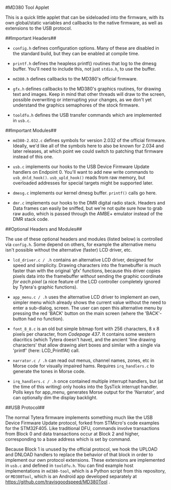#MD380 Tool Applet

This is a quick little applet that can be sideloaded into the
firmware, with its own global/static variables and callbacks to the
native firmware, as well as extensions to the USB protocol.

##Important Headers##

* `config.h` defines configuration options.  Many of these are
  disabled in the standard build, but they can be enabled at compile
  time.

* `printf.h` defines the heapless printf() routines that log to the
  dmesg buffer.  You'll need to include this, not just `stdio.h`,
  to use the buffer.

* `md380.h` defines callbacks to the MD380's official firmware.

* `gfx.h` defines callbacks to the MD380's graphics routines, for
  drawing text and images.  Keep in mind that other threads will draw
  to the screen, possible overwriting or interrupting your changes, as
  we don't yet understand the graphics semaphores of the stock
  firmware.

* `tooldfu.h` defines the USB transfer commands which are implemented
  in `usb.c`.

##Important Modules##

* `md380-2.032.c` defines symbols for version 2.032 of the official
  firmware.  Ideally, we'd like all of the symbols here to also be
  known for 2.034 and later releases, at which point we could switch
  to patching that firmware instead of this one.

* `usb.c` implements our hooks to the USB Device Firmware Update
  handlers on Endpoint 0.  You'll want to add new write commands to
  `usb_dnld_hook()`.  `usb_upld_hook()` reads from raw memory, but
  overloaded addresses for special targets might be supported later.

* `dmesg.c` implements our kernel dmesg buffer.  `printf()` calls go here.

* `dmr.c` implements our hooks to the DMR digital radio stack.
  Headers and Data frames can easily be sniffed, but we're not quite
  sure how to grab raw audio, which is passed through the AMBE+
  emulator instead of the DMR stack code.

##Optional Headers and Modules##

The use of these optional headers and modules (listed below) is 
controlled via `config.h`. Some depend on others, for example the
alternative menu isn't possible without the alternative (faster)
LCD driver, etc.

* `lcd_driver.c / .h` contains an alternative LCD driver, designed for
  speed and simplicity. Drawing characters into the framebuffer is much
  faster than with the original 'gfx' functions, because this driver
  copies pixels data into the framebuffer *without* sending
  the graphic coordinate *for each pixel* (a nice feature of the LCD
  controller completely ignored by Tytera's graphic functions). 

* `app_menu.c / .h` uses the alternative LCD driver to implement an own,
  simpler menu which already shows the current value without the need
  to enter a sub-dialog, screen.
  The user can open this alternative menu by pressing the red 'BACK'
  button on the main screen (where the 'BACK'-button had no function).

* `font_8_8.c` is an old but simple bitmap font with 256 characters,
  8 x 8 pixels per character, from *Codepage 437*. It contains some 
  western diacritics (which Tytera doesn't have), and the ancient 
  'line drawing characters' that allow drawing alert boxes and similar
  with a single via 'printf' (here: LCD_PrintfAt) call.
  
* `narrator.c / .h` can read out menus, channel names, zones, etc in Morse
  code for visually impaired hams. Requires `irq_handlers.c` to generate
  the tones in Morse code.

* `irq_handlers.c / .h` once contained multiple interrupt handlers,
  but (at the time of this writing) only hooks into the SysTick 
  interrupt handler.
  Polls keys for app_menu, generates Morse output for the 'Narrator',
  and can optionally dim the display backlight. 


##USB Protocol##

The normal Tytera firmware implements something much like the USB
Device Firmware Update protocol, forked from STMicro's code examples
for the STM32F405.  Like traditional DFU, commands involve
transactions from Block 0 and data transactions occur at Block 2 and
higher, corresponding to a base address which is set by command.

Because Block 1 is unused by the official protocol, we hook the UPLOAD
and DNLOAD handlers to replace the behavior of that block in order to
implement our own protocol extensions.  These extensions are
implemented in `usb.c` and defined in `tooldfu.h`.  You can find
example host implementations in `md380-tool`, which is a Python script
from this repository, or `MD380Tool`, which is an Android app
developed separately at https://github.com/travisgoodspeed/MD380Tool .


